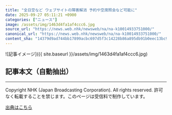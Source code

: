 ```yaml
---
title: "全日空など ウェブサイトの障害解消 予約や空席照会など可能に"
date: 2025-09-27 05:11:21 +0900
categories: ["ニュース"]
image: /assets/img/1463d4fa1af4ccc6.jpg
source_url: "https://news.web.nhk/newsweb/na/na-k10014933751000/"
canonical_url: "https://news.web.nhk/newsweb/na/na-k10014933751000/"
content_sha: "14379d9ad744bb17899acbc697d5f3c14228b86a895db91b0eec13bc903a1dde"
---
```


![記事イメージ]({{ site.baseurl }}/assets/img/1463d4fa1af4ccc6.jpg)

## 記事本文（自動抽出）
<div><div class="_13tndsj2"><nav aria-label="フッターサイトナビゲーション" class="_13tndsj4"></nav><hr class="esl7kn2s esl7kn1l esl7kn1n _14xli2ae"><p class="esl7kn2s esl7kn1m esl7kn1o _1yvk0f68 _1lugom81">Copyright NHK (Japan Broadcasting Corporation). All rights reserved. 許可なく転載することを禁じます。このページは受信料で制作しています。</p></div></div>

[出典はこちら](https://news.web.nhk/newsweb/na/na-k10014933751000/)
